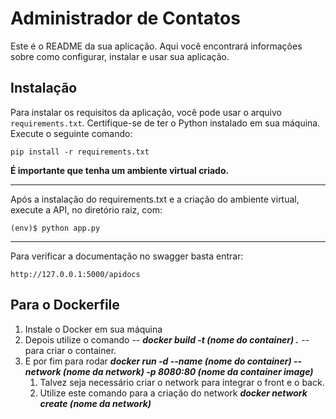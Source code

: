 # Administrador de Contatos

 Este é o README da sua aplicação. Aqui você encontrará informações sobre como configurar, instalar e usar sua aplicação.

## Instalação

 Para instalar os requisitos da aplicação, você pode usar o arquivo `requirements.txt`. Certifique-se de ter o Python instalado em sua máquina. Execute o seguinte comando:

`pip install -r requirements.txt`

**É importante que tenha um ambiente virtual criado.**
_____
 Após a instalação do requirements.txt e a criação do ambiente virtual, 
execute a API, no diretório raiz, com:

`(env)$ python app.py`

_____

Para verificar a documentação no swagger basta entrar:

`http://127.0.0.1:5000/apidocs`

## Para o Dockerfile
1. Instale o Docker em sua máquina
2. Depois utilize o comando -- **_docker build -t (nome do container) ._**  -- para criar o container.
3. E por fim para rodar **_docker run -d --name (nome do container) --network (nome da network) -p 8080:80 (nome da container image)_**
    1. Talvez seja necessário criar o network para integrar o front e o back.
    2. Utilize este comando para a criação do network **_docker network create (nome da network)_**
